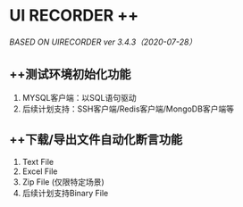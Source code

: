 # UI RECORDER ++ 

###### 																									BASED ON UIRECORDER ver 3.4.3（2020-07-28）

## ++测试环境初始化功能

1. MYSQL客户端：以SQL语句驱动
2. 后续计划支持：SSH客户端/Redis客户端/MongoDB客户端等

## ++下载/导出文件自动化断言功能

1. Text File
2. Excel File
3. Zip File (仅限特定场景)
4. 后续计划支持Binary File 

